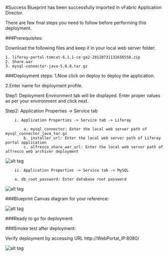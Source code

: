 #Success
Blueprint has been successfully imported in  vFabric Application Director. 

There are  few final steps you need to follow before performing this deployment.

###Prerequisites:

Download the  following files and keep it in your local web server folder.
 
	1. liferay-portal-tomcat-6.1.1-ce-ga2-20120731132656558.zip
	2. Share.war
	3. mysql-connector-java-5.0.8.tar.gz
   

###Deployment steps:
1.Now click on deploy to deploy the application.

2.Enter name for deployment profile.

Step1: Deployment Environment tab will be displayed. Enter proper values as per your environment and click next.


Step2: Application Properties -> Service tab

		i. Application Properties -> Service tab -> Liferay
	
			a. mysql_connector: Enter the local web server path of mysql_connector_java_tar.gz 
            b. installer_url: Enter the local web server path of Liferay portal application    
            c. alfresco_share_war_url: Enter the local web server path of alfresco web archiver deployment  


![alt tag](https://raw.github.com/vmware-applicationdirector/solutions-import-beta/Liferay-MySql-Application-Blueprint-50/Service_property_Liferay.png)

		
		ii. Application Properties -> Service tab -> MySQL  
	
		a. db_root_password: Enter database root password 
        
![alt tag](https://raw.github.com/vmware-applicationdirector/solutions-import-beta/Liferay-MySql-Application-Blueprint-50/Service_property_Mysql.png)
	
###Blueprint Canvas diagram for your reference: 

![alt tag](https://raw.github.com/vmware-applicationdirector/solutions-import-beta/Liferay-MySql-Application-Blueprint-50/Liferay-MySql-Application-Blueprint-Canvas.png)

###Ready to go for deployment

###Smoke test after deployment:

Verify deployment by accessing URL http://WebPortal_IP:8080/

![alt tag](https://raw.github.com/vmware-applicationdirector/solutions-import-beta/Liferay-MySql-Application-Blueprint-50/Smoke%20Test.png)



